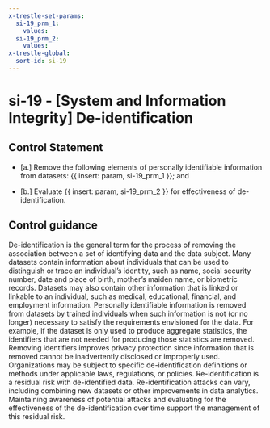 ```yaml
---
x-trestle-set-params:
  si-19_prm_1:
    values:
  si-19_prm_2:
    values:
x-trestle-global:
  sort-id: si-19
---
```


# si-19 - \[System and Information Integrity\] De-identification

## Control Statement

- \[a.\] Remove the following elements of personally identifiable information from datasets: {{ insert: param, si-19_prm_1 }}; and

- \[b.\] Evaluate {{ insert: param, si-19_prm_2 }} for effectiveness of de-identification.

## Control guidance

De-identification is the general term for the process of removing the association between a set of identifying data and the data subject. Many datasets contain information about individuals that can be used to distinguish or trace an individual’s identity, such as name, social security number, date and place of birth, mother’s maiden name, or biometric records. Datasets may also contain other information that is linked or linkable to an individual, such as medical, educational, financial, and employment information. Personally identifiable information is removed from datasets by trained individuals when such information is not (or no longer) necessary to satisfy the requirements envisioned for the data. For example, if the dataset is only used to produce aggregate statistics, the identifiers that are not needed for producing those statistics are removed. Removing identifiers improves privacy protection since information that is removed cannot be inadvertently disclosed or improperly used. Organizations may be subject to specific de-identification definitions or methods under applicable laws, regulations, or policies. Re-identification is a residual risk with de-identified data. Re-identification attacks can vary, including combining new datasets or other improvements in data analytics. Maintaining awareness of potential attacks and evaluating for the effectiveness of the de-identification over time support the management of this residual risk.
